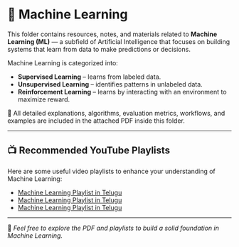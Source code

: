 # 🤖 Machine Learning

This folder contains resources, notes, and materials related to **Machine Learning (ML)** — a subfield of Artificial Intelligence that focuses on building systems that learn from data to make predictions or decisions.

Machine Learning is categorized into:
- **Supervised Learning** – learns from labeled data.
- **Unsupervised Learning** – identifies patterns in unlabeled data.
- **Reinforcement Learning** – learns by interacting with an environment to maximize reward.

📄 All detailed explanations, algorithms, evaluation metrics, workflows, and examples are included in the attached PDF inside this folder.

---

## 📺 Recommended YouTube Playlists

Here are some useful video playlists to enhance your understanding of Machine Learning:

- [Machine Learning Playlist in Telugu ](https://www.youtube.com/watch?v=UehuI1w10lg)
- [Machine Learning Playlist in Telugu ](https://www.youtube.com/watch?v=RAniuQEl10s)
- [Machine Learning Playlist in Telugu ](https://www.youtube.com/playlist?list=PLZoTAELRMXVPGU70ZGsckrMdr0FteeRUi)

---

📌 *Feel free to explore the PDF and playlists to build a solid foundation in Machine Learning.*

